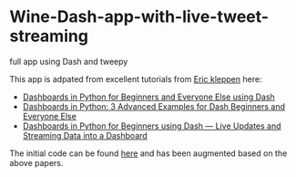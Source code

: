# Wine-Dash-app-with-live-tweet-streaming
full app using Dash and tweepy


This app is adpated from excellent tutorials from [Eric kleppen](https://github.com/bendgame) here:
- [Dashboards in Python for Beginners and Everyone Else using Dash](https://medium.com/swlh/dashboards-in-python-for-beginners-and-everyone-else-using-dash-f0a045a86644)
- [Dashboards in Python: 3 Advanced Examples for Dash Beginners and Everyone Else](https://medium.com/swlh/dashboards-in-python-3-advanced-examples-for-dash-beginners-and-everyone-else-b1daf4e2ec0a)
- [Dashboards in Python for Beginners using Dash — Live Updates and Streaming Data into a Dashboard](https://levelup.gitconnected.com/dashboards-in-python-for-beginners-using-dash-live-updates-and-streaming-data-into-a-dashboard-37660c1ba661)

The initial code can be found [here](https://github.com/bendgame/DashApp) and has been augmented based on the above papers.
